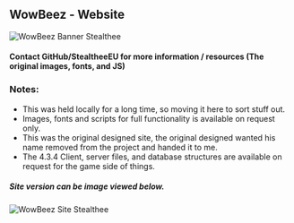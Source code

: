 ## WowBeez - Website
![WowBeez Banner Stealthee](http://i.imgur.com/UtGnhWM.gif "WowBeez Banner - Stealthee")
#### Contact GitHub/StealtheeEU for more information / resources (The original images, fonts, and JS)



### Notes:
- This was held locally for a long time, so moving it here to sort stuff out.
- Images, fonts and scripts for full functionality is available on request only.
- This was the original designed site, the original designed wanted his name removed from the project and handed it to me.
- The 4.3.4 Client, server files, and database structures are available on request for the game side of things.

##### Site version can be image viewed below.
![WowBeez Site Stealthee](http://i.imgur.com/JNe5QdN.jpg "WowBeez Site - Stealthee")

